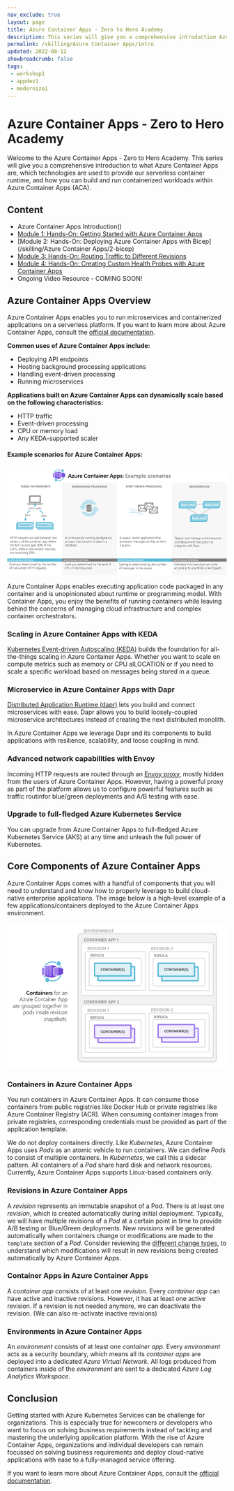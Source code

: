 ```yaml
---
nav_exclude: true
layout: page
title: Azure Container Apps - Zero to Hero Academy
description: This series will give you a comprehensive introduction Azure Container Apps.
permalink: /skilling/Azure Container Apps/intro
updated: 2022-08-12
showbreadcrumb: false
tags:
 - workshop1
 - appdev1
 - modernize1
---
```


# Azure Container Apps - Zero to Hero Academy

Welcome to the Azure Container Apps - Zero to Hero Academy. This series will give you a comprehensive introduction to what Azure Container Apps are, which technologies are used to provide our serverless container runtime, and how you can build and run containerized workloads within Azure Container Apps (ACA).

## Content
* Azure Container Apps Introduction()
* [Module 1: Hands-On: Getting Started with Azure Container Apps](https://keda.sh/)
* [Module 2: Hands-On: Deploying Azure Container Apps with Bicep](/skilling/Azure Container Apps/2-bicep)
* [Module 3: Hands-On: Routing Traffic to Different Revisions](https://keda.sh/)
* [Module 4: Hands-On: Creating Custom Health Probes with Azure Container Apps](https://keda.sh/)
* Ongoing Video Resource - COMING SOON!

## Azure Container Apps Overview

Azure Container Apps enables you to run microservices and containerized applications on a serverless platform. If you want to learn more about Azure Container Apps, consult the [official documentation](https://docs.microsoft.com/en-us/azure/container-apps/).

**Common uses of Azure Container Apps include:**
* Deploying API endpoints
* Hosting background processing applications
* Handling event-driven processing
* Running microservices


**Applications built on Azure Container Apps can dynamically scale based on the following characteristics:**
* HTTP traffic
* Event-driven processing
* CPU or memory load
* Any KEDA-supported scaler

#### Example scenarios for Azure Container Apps:
<div style="text-align: center;">

![](assets/aca-workshop/azure-container-apps-example-scenarios.png)

</div>

Azure Container Apps enables executing application code packaged in any container and is unopinionated about runtime or programming model. With Container Apps, you enjoy the benefits of running containers while leaving behind the concerns of managing cloud infrastructure and complex container orchestrators.

### Scaling in Azure Container Apps with KEDA

[Kubernetes Event-driven Autoscaling (KEDA)](https://keda.sh/) builds the foundation for all-the-things scaling in Azure Container Apps. Whether you want to scale on compute metrics such as memory or CPU alLOCATION or if you need to scale a specific workload based on messages being stored in a queue.


### Microservice in Azure Container Apps with Dapr

[Distributed Application Runtime (dapr)](https://dapr.io/) lets you build and connect microservices with ease. Dapr allows you to build loosely-coupled microservice architectures instead of creating the next distributed monolith.

In Azure Container Apps we leverage Dapr and its components to build applications with resilience, scalability, and loose coupling in mind.

### Advanced network capabilities with Envoy

Incoming HTTP requests are routed through an [Envoy proxy](https://www.envoyproxy.io/), mostly hidden from the users of Azure Container Apps. However, having a powerful proxy as part of the platform allows us to configure powerful features such as traffic routinfor blue/green deployments and A/B testing with ease.

### Upgrade to full-fledged Azure Kubernetes Service

You can upgrade from Azure Container Apps to full-fledged Azure Kubernetes Service (AKS) at any time and unleash the full power of Kubernetes.

## Core Components of Azure Container Apps

Azure Container Apps comes with a handful of components that you will need to understand and know how to properly leverage to build cloud-native enterprise applications. The image below is a high-level example of a few applications/containers deployed to the Azure Container Apps environment.

<div style="text-align: center;">

![](assets/aca-workshop/azure-container-apps-containers.png)

</div>


### Containers in Azure Container Apps

You run containers in Azure Container Apps. It can consume those containers from public registries like Docker Hub or private registries like Azure Container Registry (ACR). When consuming container images from private registries, corresponding credentials must be provided as part of the application template.

We do not deploy containers directly. Like _Kubernetes_, Azure Container Apps uses _Pods_ as an atomic vehicle to run containers. We can define _Pods_ to consist of multiple containers. In _Kubernetes_, we call this a sidecar pattern. All containers of a _Pod_ share hard disk and network resources. Currently, Azure Container Apps supports Linux-based containers only.

### Revisions in Azure Container Apps

A _revision_ represents an immutable snapshot of a Pod. There is at least one _revision_, which is created automatically during initial deployment. Typically, we will have multiple revisions of a _Pod_ at a certain point in time to provide A/B testing or Blue/Green deployments. New _revisions_ will be generated automatically when containers change or modifications are made to the `template` section of a _Pod_. Consider reviewing the [different change types](https://docs.microsoft.com/en-us/azure/container-apps/revisions#change-types), to understand which modifications will result in new revisions being created automatically by Azure Container Apps.

### Container Apps in Azure Container Apps

A _container app_ consists of at least one _revision_. Every _container app_ can have active and inactive revisions. However, it has at least one active revision. If a revision is not needed anymore, we can deactivate the revision. (We can also re-activate inactive revisions)

### Environments in Azure Container Apps

An _environment_ consists of at least one _container app_. Every _environment_ acts as a security boundary, which means all its _container apps_ are deployed into a dedicated _Azure Virtual Network_. All logs produced from containers inside of the _environment_ are sent to a dedicated _Azure Log Analytics Workspace_.


## Conclusion

Getting started with Azure Kubernetes Services can be challenge for organizations. This is especially true for newcomers or developers who want to focus on solving business requirements instead of tackling and mastering the underlying application platform. With the rise of Azure Container Apps, organizations and individual developers can remain focussed on solving business requirements and deploy cloud-native applications with ease to a fully-managed service offering.

If you want to learn more about Azure Container Apps, consult the [official documentation](https://docs.microsoft.com/en-us/azure/container-apps/).

